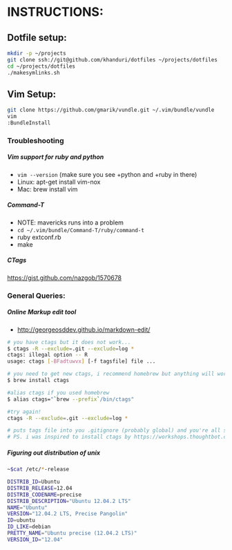 # INSTRUCTIONS:

## Dotfile setup:

```bash
mkdir -p ~/projects
git clone ssh://git@github.com/khanduri/dotfiles ~/projects/dotfiles
cd ~/projects/dotfiles
./makesymlinks.sh
```

## Vim Setup:

```bash
git clone https://github.com/gmarik/vundle.git ~/.vim/bundle/vundle
vim
:BundleInstall
```

### Troubleshooting



##### Vim support for ruby and python
- `vim --version` (make sure you see +python and +ruby in there)
- Linux: apt-get install vim-nox
- Mac: brew install vim

##### Command-T
- NOTE: mavericks runs into a problem
- `cd ~/.vim/bundle/Command-T/ruby/command-t`
- ruby extconf.rb
- make

##### CTags
https://gist.github.com/nazgob/1570678


### General Queries:

##### Online Markup edit tool
- http://georgeosddev.github.io/markdown-edit/
```bash
# you have ctags but it does not work...
$ ctags -R --exclude=.git --exclude=log *
ctags: illegal option -- R
usage: ctags [-BFadtuwvx] [-f tagsfile] file ...

# you need to get new ctags, i recommend homebrew but anything will work
$ brew install ctags

#alias ctags if you used homebrew
$ alias ctags="`brew --prefix`/bin/ctags"

#try again!
ctags -R --exclude=.git --exclude=log *

# puts tags file into you .gitignore (probably global) and you're all set!
# PS. i was inspired to install ctags by https://workshops.thoughtbot.com/vim video by @r00k, thanks man!
```

##### Figuring out distribution of unix
```bash
~$cat /etc/*-release

DISTRIB_ID=Ubuntu
DISTRIB_RELEASE=12.04
DISTRIB_CODENAME=precise
DISTRIB_DESCRIPTION="Ubuntu 12.04.2 LTS"
NAME="Ubuntu"
VERSION="12.04.2 LTS, Precise Pangolin"
ID=ubuntu
ID_LIKE=debian
PRETTY_NAME="Ubuntu precise (12.04.2 LTS)"
VERSION_ID="12.04"
```
